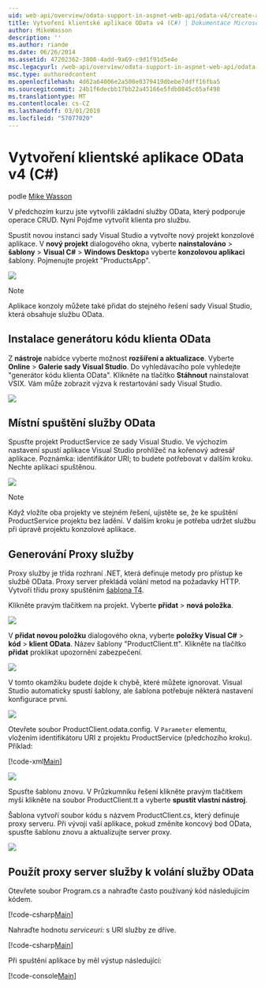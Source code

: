 ```yaml
---
uid: web-api/overview/odata-support-in-aspnet-web-api/odata-v4/create-an-odata-v4-client-app
title: Vytvoření klientské aplikace OData v4 (C#) | Dokumentace Microsoftu
author: MikeWasson
description: ''
ms.author: riande
ms.date: 06/26/2014
ms.assetid: 47202362-3808-4add-9a69-c9d1f91d5e4e
msc.legacyurl: /web-api/overview/odata-support-in-aspnet-web-api/odata-v4/create-an-odata-v4-client-app
msc.type: authoredcontent
ms.openlocfilehash: 4d62a64006e2a500e0379419dbebe7ddff16fba5
ms.sourcegitcommit: 24b1f6decbb17bb22a45166e5fdb0845c65af498
ms.translationtype: MT
ms.contentlocale: cs-CZ
ms.lasthandoff: 03/01/2019
ms.locfileid: "57077020"
---
```

<a name="create-an-odata-v4-client-app-c"></a>Vytvoření klientské aplikace OData v4 (C#)
====================
podle [Mike Wasson](https://github.com/MikeWasson)

V předchozím kurzu jste vytvořili základní služby OData, který podporuje operace CRUD. Nyní Pojďme vytvořit klienta pro službu.

Spustit novou instanci sady Visual Studio a vytvořte nový projekt konzolové aplikace. V **nový projekt** dialogového okna, vyberte **nainstalováno** &gt; **šablony** &gt; **Visual C#** &gt; **Windows Desktop**a vyberte **konzolovou aplikaci** šablony. Pojmenujte projekt &quot;ProductsApp&quot;.

![](create-an-odata-v4-client-app/_static/image1.png)

> [!NOTE]
> Aplikace konzoly můžete také přidat do stejného řešení sady Visual Studio, která obsahuje službu OData.


## <a name="install-the-odata-client-code-generator"></a>Instalace generátoru kódu klienta OData

Z **nástroje** nabídce vyberte možnost **rozšíření a aktualizace**. Vyberte **Online** &gt; **Galerie sady Visual Studio**. Do vyhledávacího pole vyhledejte &quot;generátor kódu klienta OData&quot;. Klikněte na tlačítko **Stáhnout** nainstalovat VSIX. Vám může zobrazit výzva k restartování sady Visual Studio.

[![](create-an-odata-v4-client-app/_static/image3.png)](create-an-odata-v4-client-app/_static/image2.png)

## <a name="run-the-odata-service-locally"></a>Místní spuštění služby OData

Spusťte projekt ProductService ze sady Visual Studio. Ve výchozím nastavení spustí aplikace Visual Studio prohlížeč na kořenový adresář aplikace. Poznámka: identifikátor URI; to budete potřebovat v dalším kroku. Nechte aplikaci spuštěnou.

![](create-an-odata-v4-client-app/_static/image4.png)

> [!NOTE]
> Když vložíte oba projekty ve stejném řešení, ujistěte se, že ke spuštění ProductService projektu bez ladění. V dalším kroku je potřeba udržet službu při úpravě projektu konzolové aplikace.


## <a name="generate-the-service-proxy"></a>Generování Proxy služby

Proxy služby je třída rozhraní .NET, která definuje metody pro přístup ke službě OData. Proxy server překládá volání metod na požadavky HTTP. Vytvoří třídu proxy spuštěním [šablona T4](https://msdn.microsoft.com/library/bb126445.aspx).

Klikněte pravým tlačítkem na projekt. Vyberte **přidat** &gt; **nová položka**.

![](create-an-odata-v4-client-app/_static/image5.png)

V **přidat novou položku** dialogového okna, vyberte **položky Visual C#** &gt; **kód** &gt; **klient OData**. Název šablony &quot;ProductClient.tt&quot;. Klikněte na tlačítko **přidat** proklikat upozornění zabezpečení.

[![](create-an-odata-v4-client-app/_static/image7.png)](create-an-odata-v4-client-app/_static/image6.png)

V tomto okamžiku budete dojde k chybě, které můžete ignorovat. Visual Studio automaticky spustí šablony, ale šablona potřebuje některá nastavení konfigurace první.

[![](create-an-odata-v4-client-app/_static/image9.png)](create-an-odata-v4-client-app/_static/image8.png)

Otevřete soubor ProductClient.odata.config. V `Parameter` elementu, vložením identifikátoru URI z projektu ProductService (předchozího kroku). Příklad:

[!code-xml[Main](create-an-odata-v4-client-app/samples/sample1.xml)]

[![](create-an-odata-v4-client-app/_static/image11.png)](create-an-odata-v4-client-app/_static/image10.png)

Spusťte šablonu znovu. V Průzkumníku řešení klikněte pravým tlačítkem myši klikněte na soubor ProductClient.tt a vyberte **spustit vlastní nástroj**.

Šablona vytvoří soubor kódu s názvem ProductClient.cs, který definuje proxy serveru. Při vývoji vaší aplikace, pokud změníte koncový bod OData, spusťte šablonu znovu a aktualizujte server proxy.

![](create-an-odata-v4-client-app/_static/image12.png)

## <a name="use-the-service-proxy-to-call-the-odata-service"></a>Použít proxy server služby k volání služby OData

Otevřete soubor Program.cs a nahraďte často používaný kód následujícím kódem.

[!code-csharp[Main](create-an-odata-v4-client-app/samples/sample2.cs)]

Nahraďte hodnotu *serviceuri:* s URI služby ze dříve.

[!code-csharp[Main](create-an-odata-v4-client-app/samples/sample3.cs)]

Při spuštění aplikace by měl výstup následující:

[!code-console[Main](create-an-odata-v4-client-app/samples/sample4.cmd)]
